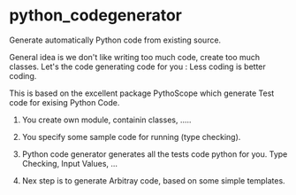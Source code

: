 # python_codegenerator
Generate automatically Python code from existing source.

General idea is we don't like writing too much code, create too much classes.
Let's the code generating code for you : Less coding is better coding.

This is based on the excellent package PythoScope which generate Test code for exising Python Code.


1) You create own module, containin classes, .....

2) You specify some sample code for running (type checking).

3) Python code generator generates all the tests code python for you.
   Type Checking, Input Values, ...

4) Nex step is to generate Arbitray code, based on some simple templates.










